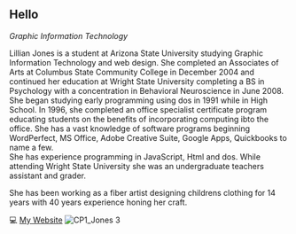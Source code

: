 ## Hello
*Graphic Information Technology*

Lillian Jones is a student at Arizona State University studying Graphic Information Technology and web design. She completed an Associates of Arts at Columbus State Community College in December 2004 and continued her education at Wright State University completing a BS in Psychology with a concentration in Behavioral Neuroscience in June 2008.  She began studying early programming using dos in 1991 while in High School.  In 1996, she completed an office specialist certificate program educating students on the benefits of incorporating computing ibto the office.  She has a vast knowledge of software programs beginning WordPerfect, MS Office, Adobe Creative Suite, Google Apps, Quickbooks to name a few.  
She has experience programming in JavaScript, Html and dos. While attending Wright State University she was an undergraduate teachers assistant and grader.  

She has been working as a fiber artist designing childrens clothing for 14 years with 40 years experience honing her craft. 

:computer: [My Website](https://www.graphicdesignsbylillian.com/)
![CP1_Jones 3](https://github.com/user-attachments/assets/69ef5a49-f4a8-4649-9786-7b002f139ea9)

<!--
**lejone20/lejone20** is a ✨ _special_ ✨ repository because its `README.md` (this file) appears on your Git
Hub profile.
Here are some ideas to get you started:

- 🔭 I’m currently working on ...
- 🌱 I’m currently learning ...
- 👯 I’m looking to collaborate on ...
- 🤔 I’m looking for help with ...
- 💬 Ask me about ...
- 📫 How to reach me: ...
- 😄 Pronouns: ...
- ⚡ Fun fact: ...
-->
